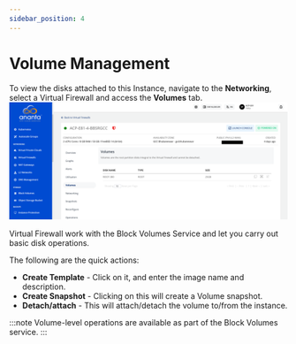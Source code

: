 ```yaml
---
sidebar_position: 4
---
```

# Volume Management

To view the disks attached to this Instance, navigate to the **Networking**, select a Virtual Firewall and access the **Volumes** tab.![Volumes](img/Volumes.png)

Virtual Firewall work with the Block Volumes Service and let you carry out basic disk operations.

The following are the quick actions:

- **Create Template** - Click on it, and enter the image name and description.
- **Create Snapshot** - Clicking on this will create a Volume snapshot.
- **Detach/attach** - This will attach/detach the volume to/from the instance.

:::note
Volume-level operations are available as part of the Block Volumes service.
:::
